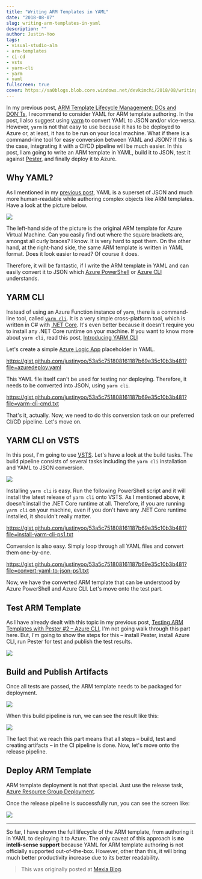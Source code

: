 ```yaml
---
title: "Writing ARM Templates in YAML"
date: "2018-08-07"
slug: writing-arm-templates-in-yaml
description: ""
author: Justin-Yoo
tags:
- visual-studio-alm
- arm-templates
- ci-cd
- vsts
- yarm-cli
- yarm
- yaml
fullscreen: true
cover: https://sa0blogs.blob.core.windows.net/devkimchi/2018/08/writing-arm-templates-in-yaml-00.png
---
```


In my previous post, [ARM Template Lifecycle Management: DOs and DON'Ts](https://devkimchi.com/2018/06/19/arm-template-lifecycle-management-dos-and-donts/), I recommend to consider YAML for ARM template authoring. In the post, I also suggest using [yarm](https://github.com/aliencube/yarm) to convert YAML to JSON and/or vice-versa. However, `yarm` is not that easy to use because it has to be deployed to Azure or, at least, it has to be run on your local machine. What if there is a command-line tool for easy conversion between YAML and JSON? If this is the case, integrating it with a CI/CD pipeline will be much easier. In this post, I am going to write an ARM template in YAML, build it to JSON, test it against [Pester](https://github.com/pester/Pester), and finally deploy it to Azure.

## Why YAML?

As I mentioned in my [previous post](https://devkimchi.com/2018/06/19/arm-template-lifecycle-management-dos-and-donts/), YAML is a superset of JSON and much more human-readable while authoring complex objects like ARM templates. Have a look at the picture below.

![](https://sa0blogs.blob.core.windows.net/devkimchi/2018/08/writing-arm-templates-in-yaml-01.png)

The left-hand side of the picture is the original ARM template for Azure Virtual Machine. Can you easily find out where the square brackets are, amongst all curly braces? I know. It is very hard to spot them. On the other hand, at the right-hand side, the same ARM template is written in YAML format. Does it look easier to read? Of course it does.

Therefore, it will be fantastic, if I write the ARM template in YAML and can easily convert it to JSON which [Azure PowerShell](https://docs.microsoft.com/en-us/powershell/azure/overview) or [Azure CLI](https://docs.microsoft.com/en-us/cli/azure/install-azure-cli) understands.

## YARM CLI

Instead of using an Azure Function instance of `yarm`, there is a command-line tool, called [`yarm cli`](https://github.com/TeamYARM/YARM-CLI). It is a very simple cross-platform tool, which is written in C# with [.NET Core](https://docs.microsoft.com/en-us/dotnet/core/). It's even better because it doesn't require you to install any .NET Core runtime on your machine. If you want to know more about `yarm cli`, read this post, [Introducing YARM CLI](https://devkimchi.com/2018/08/04/introducing-yarm-cli/)

Let's create a simple [Azure Logic App](https://docs.microsoft.com/en-us/azure/logic-apps/logic-apps-overview) placeholder in YAML.

https://gist.github.com/justinyoo/53a5c751808161187b69e35c10b3b481?file=azuredeploy.yaml

This YAML file itself can't be used for testing nor deploying. Therefore, it needs to be converted into JSON, using `yarm cli`.

https://gist.github.com/justinyoo/53a5c751808161187b69e35c10b3b481?file=yarm-cli-cmd.txt

That's it, actually. Now, we need to do this conversion task on our preferred CI/CD pipeline. Let's move on.

## YARM CLI on VSTS

In this post, I'm going to use [VSTS](https://visualstudio.com). Let's have a look at the build tasks. The build pipeline consists of several tasks including the `yarm cli` installation and YAML to JSON conversion.

![](https://sa0blogs.blob.core.windows.net/devkimchi/2018/08/writing-arm-templates-in-yaml-02.png)

Installing `yarm cli` is easy. Run the following PowerShell script and it will install the latest release of `yarm cli` onto VSTS. As I mentioned above, it doesn't install the .NET Core runtime at all. Therefore, if you are running `yarm cli` on your machine, even if you don't have any .NET Core runtime installed, it shouldn't really matter.

https://gist.github.com/justinyoo/53a5c751808161187b69e35c10b3b481?file=install-yarm-cli-ps1.txt

Conversion is also easy. Simply loop through all YAML files and convert them one-by-one.

https://gist.github.com/justinyoo/53a5c751808161187b69e35c10b3b481?file=convert-yaml-to-json-ps1.txt

Now, we have the converted ARM template that can be understood by Azure PowerShell and Azure CLI. Let's move onto the test part.

## Test ARM Template

As I have already dealt with this topic in my previous post, [Testing ARM Templates with Pester #2 – Azure CLI](https://devkimchi.com/2018/07/12/testing-arm-templates-with-pester-2/), I'm not going walk through this part here. But, I'm going to show the steps for this – install Pester, install Azure CLI, run Pester for test and publish the test results.

![](https://sa0blogs.blob.core.windows.net/devkimchi/2018/08/writing-arm-templates-in-yaml-03.png)

## Build and Publish Artifacts

Once all tests are passed, the ARM template needs to be packaged for deployment.

![](https://sa0blogs.blob.core.windows.net/devkimchi/2018/08/writing-arm-templates-in-yaml-04.png)

When this build pipeline is run, we can see the result like this:

![](https://sa0blogs.blob.core.windows.net/devkimchi/2018/08/writing-arm-templates-in-yaml-05.png)

The fact that we reach this part means that all steps – build, test and creating artifacts – in the CI pipeline is done. Now, let's move onto the release pipeline.

## Deploy ARM Template

ARM template deployment is not that special. Just use the release task, [Azure Resource Group Deployment](https://github.com/Microsoft/vsts-tasks/blob/master/Tasks/AzureResourceGroupDeploymentV2/README.md).

Once the release pipeline is successfully run, you can see the screen like:

![](https://sa0blogs.blob.core.windows.net/devkimchi/2018/08/writing-arm-templates-in-yaml-06.png)

* * *

So far, I have shown the full lifecycle of the ARM template, from authoring it in YAML to deploying it to Azure. The only caveat of this approach is **no intelli-sense support** because YAML for ARM template authoring is not officially supported out-of-the-box. However, other than this, it will bring much better productivity increase due to its better readability.

> This was originally posted at [Mexia Blog](https://blog.mexia.com.au/writing-arm-templates-in-yaml).
